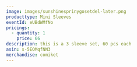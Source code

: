 ```yaml
---
image: images/sunshinesprinygosetdel-later.png
producttype: Mini Sleeves
eventId: eUBdWMfNo
pricings:
  - quantity: 1
    price: 66
description: this is a 3 sleeve set, 60 pcs each
asin: s-5EOMqfNN3
merchandise: comiket
---
```

